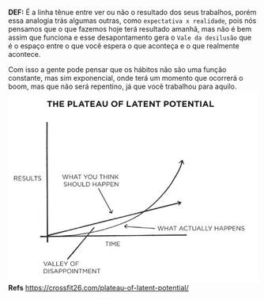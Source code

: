 **DEF:** É a linha tênue entre ver ou não o resultado dos seus trabalhos, porém essa analogia trás algumas outras, como `expectativa x realidade`, pois nós pensamos que o que fazemos hoje terá resultado amanhã, mas não é bem assim que funciona e esse desapontamento gera o `Vale da desilusão` que é o espaço entre o que você espera o que aconteça e o que realmente acontece.

Com isso a gente pode pensar que os hábitos não são uma função constante, mas sim exponencial, onde terá um momento que ocorrerá o boom, mas que não será repentino, já que você trabalhou para aquilo.
![](Pasted%20image%2020220101164856.png)
**Refs**
https://crossfit26.com/plateau-of-latent-potential/
